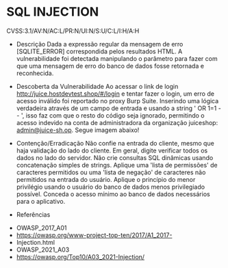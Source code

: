 # SQL INJECTION
CVSS:3.1/AV:N/AC:L/PR:N/UI:N/S:U/C:L/I:H/A:H

* Descrição
Dada a expressão regular da mensagem de erro [SQLITE_ERROR] correspondida pelos resultados HTML.
A vulnerabilidade foi detectada manipulando o parâmetro para fazer com que uma mensagem de erro do
banco de dados fosse retornada e reconhecida.

* Descoberta da Vulnerabilidade
Ao acessar o link de login http://juice.hostdevtest.shop/#/login e tentar fazer o login, um erro de acesso inválido foi
reportado no proxy Burp Suite. Inserindo uma lógica verdadeira através de um campo de entrada e usando a string '
OR 1=1 -- ', isso faz com que o resto do código seja ignorado, permitindo o acesso indevido na conta de
administradora da organização juiceshop: admin@juice-sh.op. Segue imagem abaixo!

* Contenção/Erradicação
Não confie na entrada do cliente, mesmo que haja validação do lado do cliente.
Em geral, digite verificar todos os dados no lado do servidor.
Não crie consultas SQL dinâmicas usando concatenação simples de strings.
Aplique uma 'lista de permissões' de caracteres permitidos ou uma 'lista de negação' de caracteres não
permitidos na entrada do usuário.
Aplique o princípio do menor privilégio usando o usuário do banco de dados menos privilegiado possível.
Conceda o acesso mínimo ao banco de dados necessários para o aplicativo.

* Referências
- OWASP_2017_A01
- https://owasp.org/www-project-top-ten/2017/A1_2017-
- Injection.html
- OWASP_2021_A03
- https://owasp.org/Top10/A03_2021-Injection/